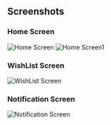 ## Screenshots

### Home Screen

![Home Screen](./screenshots/WhatsApp%20Image%202024-10-05%20at%2014.15.56_efe1f0f5.jpg)
![Home Screen1](./screenshots/WhatsApp%20Image%202024-10-05%20at%2014.15.57_a01122e4.jpg)

### WishList Screen
![WishList Screen](./screenshots/WhatsApp%20Image%202024-10-05%20at%2014.15.57_6a8a3391.jpg)

### Notification Screen
![Notification Screen](./screenshots/WhatsApp%20Image%202024-10-05%20at%2014.15.57_6a8a3391.jpg)